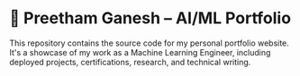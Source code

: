 # 💼 Preetham Ganesh – AI/ML Portfolio

This repository contains the source code for my personal portfolio website. It's a showcase of my work as a Machine Learning Engineer, including deployed projects, certifications, research, and technical writing.
